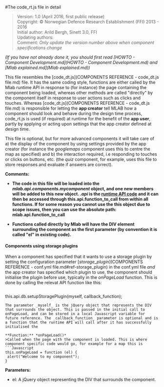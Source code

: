 #The code_rt.js file in detail

>Version: 1.0 (April 2016, first public release)<br>
Copyright: © Norwegian Defence Research Establishment (FFI) 2013 - 2016<br>
Initial author: Arild Bergh, Sinett 3.0, FFI<br>
Updating authors: <br>
Comment: _Only update the version number above when component specifications change_

_(If you have not already done it, you should first read [HOWTO - Component Development.md](HOWTO - Component Development.md) and [Mlab explained.md](Mlab explained.md))_

This file resembles the [code_dt.js](COMPONENTS REFERENCE - code_dt.js file.md) file. It has the same coding style, functions are either called by the Mlab runtime API in response to (for instance) the page containing the component being loaded, whereas other methods are called "directly" by the component itself in response to user actions such as clicks and touches. Whereas [code_dt.js](COMPONENTS REFERENCE - code_dt.js file.md) is responsible for letting the **app creator** tell MLAB how a component should look and behave during the design time process, code_rt.js is used (if required) at runtime for the benefit of the **app user**, partly by applying or acting upon settings that the app creator defined at design time. 

This file is optional, but for more advanced components it will take care of a) the display of the component by using settings provided by the app creator (for instance the _googlemaps_ component uses this to centre the map as specified) and b) the interaction required, i.e responding to touches or clicks on buttons, etc. (the _quiz_ component, for example, uses this file to store responses and evaluate if answers are correct).

**Comments:**
 * **The code in this file will be loaded into the _mlab.api.components.mycomponent_ object, and one new members will be added to this new object. *.api* is the [runtime API code](COMPONENTS%20REFERENCE%20-%20mlab.api.js%20file.md) and it can then be accessed through this.api.function_to_call from within all functions. If for some reason you cannot use the this object due to scope issues, then you can use the absolute path: mlab.api.function_to_call**

* **Functions called directly by Mlab will have the DIV element surrounding the component as the first parameter (by convention it is called "el" in existing code).**

#### Components using storage plugins
When a component has specified that it wants to use a storage plugin by setting the configuration parameter [_storage_plugin_](COMPONENTS REFERENCE - conf.yml file.md#ref-storage_plugin) in the conf.yml file *and* the app creator has specified which plugin to use, the component should initialise the plugin before use, typically in the _onPageLoad_ function. This is done by calling the relevat API function like this:
> ```Javascript
  this.api.db.setupStoragePlugin(myself, callback_function);
```
The parameter _myself_ is the jQuery object that represents the DIV that surrounds the object. This is passed in the initial call to onPageLoad, and can be stored in a local Javascript variable for future reference. The _callback_function_ parameter is optional and is a function that the runtime API will call after it has successfully initialised the 

**Function:** *onPageLoad()*
>Called when the page with the component is loaded. This is where component specific code would go, for example for a map this is
```Javascript
this.onPageLoad = function (el) {
 alert("Welcome to my component");
}
```
**Parameters:**
 * el: A jQuery object representing the DIV that surrounds the component.
